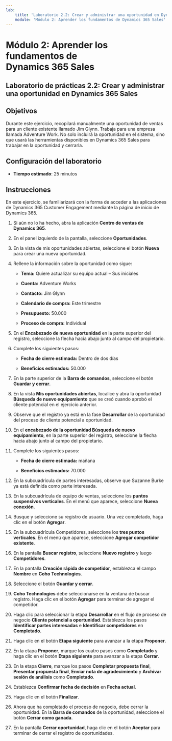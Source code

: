 ```yaml
---
lab:
    title: 'Laboratorio 2.2: Crear y administrar una oportunidad en Dynamics 365 Sales'
    module: 'Módulo 2: Aprender los fundamentos de Dynamics 365 Sales'
---
```


Módulo 2: Aprender los fundamentos de Dynamics 365 Sales
========================

## Laboratorio de prácticas 2.2: Crear y administrar una oportunidad en Dynamics 365 Sales 

## Objetivos

Durante este ejercicio, recopilará manualmente una oportunidad de ventas para un cliente existente llamado Jim Glynn. Trabaja para una empresa llamada Adventure Work. No solo incluirá la oportunidad en el sistema, sino que usará las herramientas disponibles en Dynamics 365 Sales para trabajar en la oportunidad y cerrarla.


## Configuración del laboratorio

  - **Tiempo estimado**: 25 minutos

## Instrucciones

En este ejercicio, se familiarizará con la forma de acceder a las aplicaciones de Dynamics 365 Customer Engagement mediante la página de inicio de Dynamics 365. 

1. Si aún no lo ha hecho, abra la aplicación **Centro de ventas de Dynamics 365**. 

2. En el panel izquierdo de la pantalla, seleccione **Oportunidades**. 

3. En la vista de mis oportunidades abiertas, seleccione el botón **Nueva** para crear una nueva oportunidad.

4. Rellene la información sobre la oportunidad como sigue:

	- **Tema:** Quiere actualizar su equipo actual – Sus iniciales

	- **Cuenta:** Adventure Works

	- **Contacto:** Jim Glynn

	- **Calendario de compra:** Este trimestre

	- **Presupuesto:** 50.000

	- **Proceso de compra:** Individual

5. En el **Encabezado de nueva oportunidad** en la parte superior del registro, seleccione la flecha hacia abajo junto al campo del propietario. 

6. Complete los siguientes pasos:

	- **Fecha de cierre estimada:** Dentro de dos días

	- **Beneficios estimados:** 50.000

7. En la parte superior de la **Barra de comandos**, seleccione el botón **Guardar y cerrar**. 

8. En la vista **Mis oportunidades abiertas**, localice y abra la oportunidad **Búsqueda de nuevo equipamiento** que se creó cuando aprobó el cliente potencial en el ejercicio anterior. 

9. Observe que el registro ya está en la fase **Desarrollar** de la oportunidad del proceso de cliente potencial a oportunidad. 

10. En el **encabezado de la oportunidad Búsqueda de nuevo equipamiento**, en la parte superior del registro, seleccione la flecha hacia abajo junto al campo del propietario. 

11. Complete los siguientes pasos:

	- **Fecha de cierre estimada:** mañana

	- **Beneficios estimados:** 70.000

12. En la subcuadrícula de partes interesadas, observe que Suzanne Burke ya está definida como parte interesada. 

13. En la subcuadrícula de equipo de ventas, seleccione los **puntos suspensivos verticales**. En el menú que aparece, seleccione **Nueva conexión**. 

14. Busque y seleccione su registro de usuario. Una vez completado, haga clic en el botón **Agregar**. 

15. En la subcuadrícula Competidores, seleccione los **tres puntos verticales**. En el menú que aparece, seleccione **Agregar competidor existente**. 

16. En la pantalla **Buscar registro**, seleccione **Nuevo registro** y luego **Competidores**.

17. En la pantalla **Creación rápida de competidor**, establezca el campo **Nombre** en **Coho Technologies**.

18. Seleccione el botón **Guardar y cerrar**.

19. **Coho Technologies** debe seleccionarse en la ventana de buscar registro. Haga clic en el botón **Agregar** para terminar de agregar el competidor. 

20. Haga clic para seleccionar la etapa **Desarrollar** en el flujo de proceso de negocio **Cliente potencial a oportunidad**. Establezca los pasos **Identificar partes interesadas** e **Identificar competidores** en **Completado**. 

21. Haga clic en el botón **Etapa siguiente** para avanzar a la etapa **Proponer**.

22. En la etapa **Proponer**, marque los cuatro pasos como **Completado** y haga clic en el botón **Etapa siguiente** para avanzar a la etapa **Cerrar**. 

23. En la etapa **Cierre**, marque los pasos **Completar propuesta final**, **Presentar propuesta final**, **Enviar nota de agradecimiento** y **Archivar sesión de análisis** como **Completado**. 

24. Establezca **Confirmar fecha de decisión** en **Fecha actual**. 

25. Haga clic en el botón **Finalizar**. 

26. Ahora que ha completado el proceso de negocio, debe cerrar la oportunidad. En la **Barra de comandos** de la oportunidad, seleccione el botón **Cerrar como ganada**. 

27. En la pantalla **Cerrar oportunidad**, haga clic en el botón **Aceptar** para terminar de cerrar el registro de oportunidades. 
